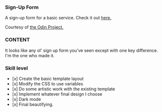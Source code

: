 ### Sign-Up Form
A sign-up form for a basic service. Check it out [here.](https://neoplato.github.io/odin-signup-form)

Courtesy of [the Odin Project.](https://www.theodinproject.com)

### CONTENT

It looks like any ol' sign up form you've seen except with one key difference.
I'm the one who made it.

### Skill level

*    [x]  Create the basic template layout
*    [x]  Modify the CSS to use variables
*    [x]  Do some artistic work with the existing template
*    [x]  Implement whatever final design I choose
*    [x]  Dark mode
*    [x]  Final beautifying.